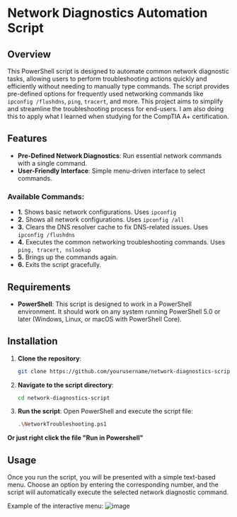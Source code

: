 # Network Diagnostics Automation Script

## Overview
This PowerShell script is designed to automate common network diagnostic tasks, allowing users to perform troubleshooting actions quickly and efficiently without needing to manually type commands. The script provides pre-defined options for frequently used networking commands like `ipconfig /flushdns`, `ping`, `tracert`, and more. This project aims to simplify and streamline the troubleshooting process for end-users.
I am also doing this to apply what I learned when studying for the CompTIA A+ certification.

## Features
- **Pre-Defined Network Diagnostics**: Run essential network commands with a single command.
- **User-Friendly Interface**: Simple menu-driven interface to select commands.

  
### Available Commands:
- **1.** Shows basic network configurations. Uses `ipconfig`
- **2.** Shows all network configurations. Uses `ipconfig /all`
- **3.** Clears the DNS resolver cache to fix DNS-related issues. Uses `ipconfig /flushdns`
- **4.** Executes the common networking troubleshooting commands. Uses `ping, tracert, nslookup`
- **5.** Brings up the commands again.
- **6.** Exits the script gracefully.

## Requirements
- **PowerShell**: This script is designed to work in a PowerShell environment. It should work on any system running PowerShell 5.0 or later (Windows, Linux, or macOS with PowerShell Core).
  
## Installation

1. **Clone the repository**:
    ```bash
    git clone https://github.com/yourusername/network-diagnostics-script.git
    ```

2. **Navigate to the script directory**:
    ```bash
    cd network-diagnostics-script
    ```

3. **Run the script**:
   Open PowerShell and execute the script file:
      ```bash
      .\NetworkTroubleshooting.ps1
      ```

**Or just right click the file "Run in Powershell"**
  
## Usage
Once you run the script, you will be presented with a simple text-based menu. Choose an option by entering the corresponding number, and the script will automatically execute the selected network diagnostic command. 

Example of the interactive menu:
![image](https://github.com/user-attachments/assets/50a194c2-27f4-42fb-ba00-fb94f7c24261)


